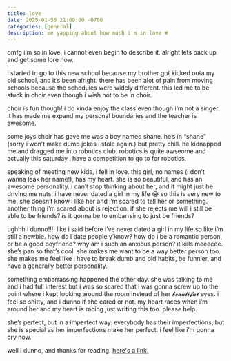```yaml
---
title: love
date: 2025-01-30 21:00:00 -0700
categories: [general]
description: me yapping about how much i'm in love 💗
---
```


omfg i’m so in love, i cannot even begin to describe it. alright lets back up and get some lore now.

i started to go to this new school because my brother got kicked outa my old school, and it’s been alright. there has been alot of pain from moving schools because the schedules were widely different. this led me to be stuck in choir even though i wish not to be in choir.

choir is fun though! i do kinda enjoy the class even though i’m not a singer. it has made me expand my personal boundaries and the teacher is awesome.

some joys choir has gave me was a boy named shane. he’s in “shane” (sorry i won’t make dumb jokes i stole again.) but pretty chill. he kidnapped me and dragged me into robotics club. robotics is quite awseome and actually this saturday i have a competition to go to for robotics.

speaking of meeting new kids, i fell in love. this girl, no names (i don’t wanna leak her name!), has my heart. she is so beautiful, and has an awesome personality. i can’t stop thinking about her, and it might just be driving me nuts. i have never dated a girl in my life 😭 so this is very new to me. she doesn’t know i like her and i’m scared to tell her or something. another thing i’m scared about is rejection. if she rejects me will i still be able to be friends? is it gonna be to embarrsing to just be friends?

ughhh i dunno!!!! like i said before i’ve never dated a girl in my life so like i’m still a newbie. how do i date people y’know? how do i be a romantic person, or be a good boyfriend? why am i such an anxious person? it kills meeeeee. she’s pan so that’s cool. she makes me want to be a way better person too. she makes me feel like i have to break dumb and old habits, be funnier, and have a generally better personality.

something embarrassing happened the other day. she was talking to me and i had full interest but i was so scared that i was gonna screw up to the point where i kept looking around the room instead of her 𝓫𝓮𝓪𝓾𝓽𝓲𝓯𝓾𝓵 eyes. i feel so shitty, and i dunno if she cared or not. my heart races when i’m around her and my heart is racing just writing this too. please help.

she’s perfect, but in a imperfect way. everybody has their imperfections, but she is special as her imperfections make her perfect. i feel like i’m gonna cry now.

well i dunno, and thanks for reading. [here's a link.](https://uquiz.com/quiz/w6OPts/what-color-are-you?p=3651636)
